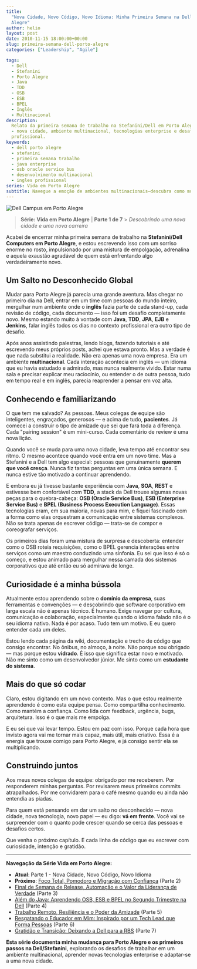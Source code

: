 ```yaml
---
title:
  "Nova Cidade, Novo Código, Novo Idioma: Minha Primeira Semana na Dell em Porto
  Alegre"
author: helio
layout: post
date: 2010-11-15 18:00:00+00:00
slug: primeira-semana-dell-porto-alegre
categories: ["Leadership", "Agile"]

tags:
  - Dell
  - Stefanini
  - Porto Alegre
  - Java
  - TDD
  - OSB
  - ESB
  - BPEL
  - Inglês
  - Multinacional
description:
  Relato da primeira semana de trabalho na Stefanini/Dell em Porto Alegre
  - nova cidade, ambiente multinacional, tecnologias enterprise e desafios do inglês
  profissional.
keywords:
  - dell porto alegre
  - stefanini
  - primeira semana trabalho
  - java enterprise
  - osb oracle service bus
  - desenvolvimento multinacional
  - ingles profissional
series: Vida em Porto Alegre
subtitle: Navegue a emoção de ambientes multinacionais—descubra como mudar de cidade, aprender tecnologias empresariais como OSB/ESB/BPEL e trabalhar em inglês diariamente cria crescimento profissional exponencial
---
```


![Dell Campus em Porto Alegre](/uploads/2010/11/dell_5084527975_o.jpg)

> **Série: Vida em Porto Alegre** | **Parte 1 de 7** > _Descobrindo uma nova cidade e uma nova carreira_

Acabei de encerrar minha primeira semana de trabalho na **Stefanini/Dell Computers em Porto Alegre**, e estou escrevendo isso com um sorriso enorme no rosto, impulsionado por uma mistura de empolgação, adrenalina e aquela exaustão agradável de quem está enfrentando algo verdadeiramente novo.

## Um Salto no Desconhecido Global

Mudar para Porto Alegre já parecia uma grande aventura. Mas chegar no primeiro dia na Dell, entrar em um time com pessoas do mundo inteiro, mergulhar num ambiente onde o **inglês** fazia parte de cada stand-up, cada revisão de código, cada documento — isso foi um desafio completamente novo. Mesmo estando muito à vontade com **Java**, **TDD**, **JPA**, **EJB** e **Jenkins**, falar inglês todos os dias no contexto profissional era outro tipo de desafio.

Após anos assistindo palestras, lendo blogs, fazendo tutoriais e até escrevendo meus próprios posts, achei que estava pronto. Mas a verdade é que nada substitui a realidade. Não era apenas uma nova empresa. Era um ambiente **multinacional**. Cada interação acontecia em inglês — um idioma que eu havia estudado e admirado, mas nunca realmente vivido. Estar numa sala e precisar explicar meu raciocínio, ou entender o de outra pessoa, tudo em tempo real e em inglês, parecia reaprender a pensar em voz alta.

## Conhecendo e familiarizando

O que tem me salvado? As pessoas. Meus colegas de equipe são inteligentes, engraçados, generosos — e acima de tudo, **pacientes**. Já comecei a construir o tipo de amizade que sei que fará toda a diferença. Cada "pairing session" é um mini-curso. Cada comentário de review é uma nova lição.

Quando você se muda para uma nova cidade, leva tempo até encontrar seu ritmo. O mesmo acontece quando você entra em um novo time. Mas a Stefanini e a Dell tem algo especial: pessoas que genuinamente **querem que você cresça**. Nunca fiz tantas perguntas em uma única semana. E nunca estive tão motivado a continuar aprendendo.

E embora eu já tivesse bastante experiência com **Java**, **SOA**, **REST** e estivesse bem confortável com **TDD**, a stack da Dell trouxe algumas novas peças para o quebra-cabeça: **OSB (Oracle Service Bus)**, **ESB (Enterprise Service Bus)** e **BPEL (Business Process Execution Language)**. Essas tecnologias eram, em sua maioria, novas para mim, e fiquei fascinado com a forma como elas orquestram a comunicação entre sistemas complexos. Não se trata apenas de escrever código — trata-se de compor e coreografar serviços.

Os primeiros dias foram uma mistura de surpresa e descoberta: entender como o OSB roteia requisições, como o BPEL gerencia interações entre serviços como um maestro conduzindo uma sinfonia. Eu sei que isso é só o começo, e estou animado para mergulhar nessa camada dos sistemas corporativos que até então eu só admirava de longe.

## Curiosidade é a minha bússola

Atualmente estou aprendendo sobre o **domínio da empresa**, suas ferramentas e convenções — e descobrindo que software corporativo em larga escala não é apenas técnico. É humano. Exige navegar por cultura, comunicação e colaboração, especialmente quando o idioma falado não é o seu idioma nativo. Nada é por acaso. Tudo tem um motivo. E eu quero entender cada um deles.

Estou lendo cada página da wiki, documentação e trecho de código que consigo encontrar. No ônibus, no almoço, à noite. Não porque sou obrigado — mas porque estou **vidrado**. É isso que significa estar novo e motivado. Não me sinto como um desenvolvedor júnior. Me sinto como um **estudante do sistema**.

## Mais do que só codar

Claro, estou digitando em um novo contexto. Mas o que estou realmente aprendendo é como esta equipe pensa. Como compartilha conhecimento. Como mantém a confiança. Como lida com feedback, urgência, bugs, arquitetura. Isso é o que mais me empolga.

E eu sei que vai levar tempo. Estou em paz com isso. Porque cada hora que invisto agora vai me tornar mais capaz, mais útil, mais criativo. Essa é a energia que trouxe comigo para Porto Alegre, e já consigo sentir ela se multiplicando.

## Construindo juntos

Aos meus novos colegas de equipe: obrigado por me receberem. Por responderem minhas perguntas. Por revisarem meus primeiros commits atrapalhados. Por me convidarem para o café mesmo quando eu ainda não entendia as piadas.

Para quem está pensando em dar um salto no desconhecido — nova cidade, nova tecnologia, novo papel — eu digo: **vá em frente**. Você vai se surpreender com o quanto pode crescer quando se cerca das pessoas e desafios certos.

Que venha o próximo capítulo. E cada linha de código que eu escrever com curiosidade, intenção e gratidão.

---

**Navegação da Série Vida em Porto Alegre:**

- **Atual**: Parte 1 - Nova Cidade, Novo Código, Novo Idioma
- **Próximo**: [Foco Total, Pomodoro e Migração com Confiança](../2010-12-16-migracao-foco-pomodoro-dell/) (Parte 2)
- [Final de Semana de Release, Automação e o Valor da Liderança de Verdade](../2011-01-30-final-de-semana-de-release-dell/) (Parte 3)
- [Além do Java: Aprendendo OSB, ESB e BPEL no Segundo Trimestre na Dell](../2011-04-25-aprendizado-osb-esb-bpel-dell/) (Parte 4)
- [Trabalho Remoto, Resiliência e o Poder da Amizade](../2011-10-15-trabalho-remoto-resiliencia-e-amizade/) (Parte 5)
- [Resgatando o Educador em Mim: Inspirado por um Tech Lead que Forma Pessoas](../2011-12-20-resgatando-o-educador-em-mim/) (Parte 6)
- [Gratidão e Transição: Deixando a Dell para a RBS](../2012-04-01-transicao-dell-para-rbs/) (Parte 7)

**Esta série documenta minha mudança para Porto Alegre e os primeiros passos na Dell/Stefanini**, explorando os desafios de trabalhar em um ambiente multinacional, aprender novas tecnologias enterprise e adaptar-se a uma nova cidade.

